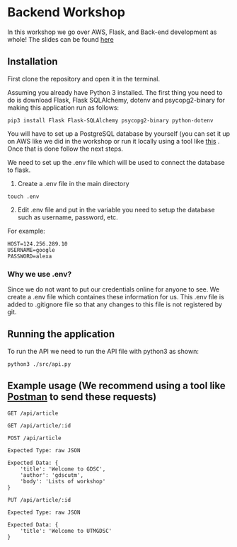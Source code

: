 # Backend Workshop
In this workshop we go over AWS, Flask, and Back-end development as whole! The slides can be found [here](https://docs.google.com/presentation/d/1u0lOjvQeCHM8IaPHoUb6EpbC5hCHY9Cb6YfZYXOzC_U/edit?usp=sharing)

## Installation
First clone the repository and open it in the terminal.

Assuming you already have Python 3 installed. The first thing you need to do is download Flask, Flask SQLAlchemy, dotenv and psycopg2-binary for making this application run as follows:
```
pip3 install Flask Flask-SQLAlchemy psycopg2-binary python-dotenv 
```

You will have to set up a PostgreSQL database by yourself (you can set it up on AWS like we did in the workshop or run it locally using a tool like [this](https://postgresapp.com/) . Once that is done follow the next steps.

We need to set up the .env file which will be used to connect the database to flask.

1. Create a .env file in the main directory
```
touch .env
```

2. Edit .env file and put in the variable you need to setup the database such as username, password, etc.

For example:
```
HOST=124.256.289.10
USERNAME=google
PASSWORD=alexa
```

### Why we use .env?
Since we do not want to put our credentials online for anyone to see. We create a .env file which containes these information for us. This .env file is added to .gitignore file so that any changes to this file is not registered by git.

## Running the application
To run the API we need to run the API file with python3 as shown:
```
python3 ./src/api.py
```

## Example usage (We recommend using a tool like [Postman](https://www.postman.com/downloads/) to send these requests)
```
GET /api/article
```
```
GET /api/article/:id
```
```
POST /api/article

Expected Type: raw JSON

Expected Data: {
    'title': 'Welcome to GDSC',
    'author': 'gdscutm',
    'body': 'Lists of workshop'
}
```
```
PUT /api/article/:id

Expected Type: raw JSON

Expected Data: {
    'title': 'Welcome to UTMGDSC'
}
```
